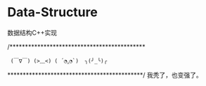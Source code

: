 # Data-Structure
数据结构C++实现

/********************************************


     (￣∇￣) (>﹏<) ( ´◔‸◔`)  ╮(╯_╰)╭


********************************************/
我秃了，也变强了。

